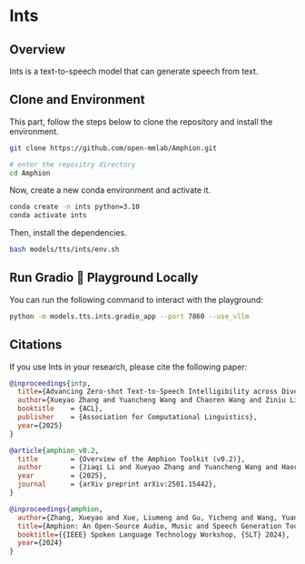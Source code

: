 # Ints

## Overview

Ints is a text-to-speech model that can generate speech from text.

## Clone and Environment

This part, follow the steps below to clone the repository and install the environment.

```bash
git clone https://github.com/open-mmlab/Amphion.git

# enter the repositry directory
cd Amphion
```

Now, create a new conda environment and activate it.

```bash
conda create -n ints python=3.10
conda activate ints
```

Then, install the dependencies.

```bash
bash models/tts/ints/env.sh
```

## Run Gradio 🤗 Playground Locally

You can run the following command to interact with the playground:

```bash
python -m models.tts.ints.gradio_app --port 7860 --use_vllm
```

## Citations

If you use Ints in your research, please cite the following paper:

```bibtex
@inproceedings{intp,
  title={Advancing Zero-shot Text-to-Speech Intelligibility across Diverse Domains via Preference Alignment},
  author={Xueyao Zhang and Yuancheng Wang and Chaoren Wang and Ziniu Li and Zhuo Chen and Zhizheng Wu},
  booktitle    = {ACL},
  publisher    = {Association for Computational Linguistics},
  year={2025}
}

@article{amphion_v0.2,
  title        = {Overview of the Amphion Toolkit (v0.2)},
  author       = {Jiaqi Li and Xueyao Zhang and Yuancheng Wang and Haorui He and Chaoren Wang and Li Wang and Huan Liao and Junyi Ao and Zeyu Xie and Yiqiao Huang and Junan Zhang and Zhizheng Wu},
  year         = {2025},
  journal      = {arXiv preprint arXiv:2501.15442},
}

@inproceedings{amphion,
  author={Zhang, Xueyao and Xue, Liumeng and Gu, Yicheng and Wang, Yuancheng and Li, Jiaqi and He, Haorui and Wang, Chaoren and Song, Ting and Chen, Xi and Fang, Zihao and Chen, Haopeng and Zhang, Junan and Tang, Tze Ying and Zou, Lexiao and Wang, Mingxuan and Han, Jun and Chen, Kai and Li, Haizhou and Wu, Zhizheng},
  title={Amphion: An Open-Source Audio, Music and Speech Generation Toolkit},
  booktitle={{IEEE} Spoken Language Technology Workshop, {SLT} 2024},
  year={2024}
}
```
